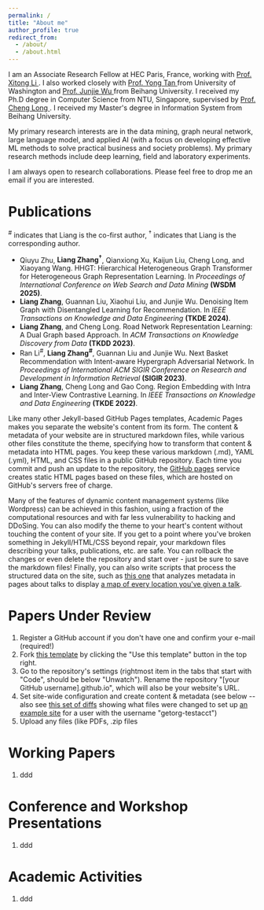 ```yaml
---
permalink: /
title: "About me"
author_profile: true
redirect_from: 
  - /about/
  - /about.html
---
```


I am an Associate Research Fellow at HEC Paris, France, working with <a href="https://www.hec.edu/en/faculty-research/faculty-directory/faculty-member/LI-Xitong"> Prof. Xitong Li </a>. I also worked closely with <a href="https://foster.uw.edu/faculty-research/directory/yong-tan/"> Prof. Yong Tan </a> from University of Washington and <a href="https://semen.buaa.edu.cn/Faculty/Information_Systems/WU_Junjie/Profile.htm"> Prof. Junjie Wu </a> from Beihang University. I received my Ph.D degree in Computer Science from NTU, Singapore, supervised by <a href="https://personal.ntu.edu.sg/c.long/"> Prof. Cheng Long </a>.  I received my Master's degree in Information System from Beihang University. 

My primary research interests are in the data mining, graph neural network, large language model, and applied AI (with a focus on developing effective ML methods to solve practical business and society problems). My primary research methods include deep learning, field and laboratory experiments.

I am always open to research collaborations. Please feel free to drop me an email if you are interested.

Publications
======
<p> <sup>#</sup> indicates that Liang is the co-first author, <sup>&dagger;</sup> indicates that Liang is the corresponding author. </p>

<ul>
  <li>Qiuyu Zhu, <b>Liang Zhang<sup>&dagger;</sup></b>, Qianxiong Xu, Kaijun Liu, Cheng Long, and Xiaoyang Wang. HHGT: Hierarchical Heterogeneous Graph Transformer for Heterogeneous Graph Representation Learning. In <i>Proceedings of International Conference on Web Search and Data Mining </i> <b>(WSDM 2025)</b>.</li>
  <li><b>Liang Zhang</b>, Guannan Liu, Xiaohui Liu, and Junjie Wu. Denoising Item Graph with Disentangled Learning for Recommendation. In <i>IEEE Transactions on Knowledge and Data Engineering </i> <b>(TKDE 2024)</b>.</li>
  <li><b>Liang Zhang</b>, and Cheng Long. Road Network Representation Learning: A Dual Graph based Approach. In <i>ACM Transactions on Knowledge Discovery from Data </i> <b>(TKDD 2023)</b>.</li>
  <li>Ran Li<sup>#</sup>, <b>Liang Zhang<sup>#</sup></b>, Guannan Liu and Junjie Wu. Next Basket Recommendation with Intent-aware Hypergraph Adversarial Network. In <i>Proceedings of International ACM SIGIR Conference on Research and Development in Information Retrieval </i> <b>(SIGIR 2023)</b>.</li>
  <li><b>Liang Zhang</b>, Cheng Long and Gao Cong. Region Embedding with Intra and Inter-View Contrastive Learning. In <i>IEEE Transactions on Knowledge and Data Engineering</i> <b>(TKDE 2022)</b>.</li>
</ul>



Like many other Jekyll-based GitHub Pages templates, Academic Pages makes you separate the website's content from its form. The content & metadata of your website are in structured markdown files, while various other files constitute the theme, specifying how to transform that content & metadata into HTML pages. You keep these various markdown (.md), YAML (.yml), HTML, and CSS files in a public GitHub repository. Each time you commit and push an update to the repository, the [GitHub pages](https://pages.github.com/) service creates static HTML pages based on these files, which are hosted on GitHub's servers free of charge.

Many of the features of dynamic content management systems (like Wordpress) can be achieved in this fashion, using a fraction of the computational resources and with far less vulnerability to hacking and DDoSing. You can also modify the theme to your heart's content without touching the content of your site. If you get to a point where you've broken something in Jekyll/HTML/CSS beyond repair, your markdown files describing your talks, publications, etc. are safe. You can rollback the changes or even delete the repository and start over - just be sure to save the markdown files! Finally, you can also write scripts that process the structured data on the site, such as [this one](https://github.com/academicpages/academicpages.github.io/blob/master/talkmap.ipynb) that analyzes metadata in pages about talks to display [a map of every location you've given a talk](https://academicpages.github.io/talkmap.html).

Papers Under Review
======
1. Register a GitHub account if you don't have one and confirm your e-mail (required!)
1. Fork [this template](https://github.com/academicpages/academicpages.github.io) by clicking the "Use this template" button in the top right. 
1. Go to the repository's settings (rightmost item in the tabs that start with "Code", should be below "Unwatch"). Rename the repository "[your GitHub username].github.io", which will also be your website's URL.
1. Set site-wide configuration and create content & metadata (see below -- also see [this set of diffs](http://archive.is/3TPas) showing what files were changed to set up [an example site](https://getorg-testacct.github.io) for a user with the username "getorg-testacct")
1. Upload any files (like PDFs, .zip files

Working Papers
======
1. ddd

Conference and Workshop Presentations
======
1. ddd

Academic Activities
======
1. ddd
